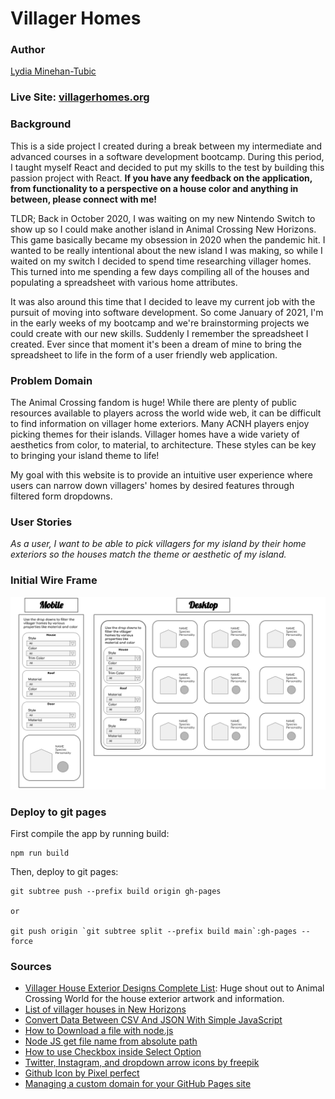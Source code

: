 # Villager Homes
### Author
[Lydia Minehan-Tubic](https://github.com/LydiaMT)

### Live Site: [villagerhomes.org](https://villagerhomes.org/)

### Background

This is a side project I created during a break between my intermediate and advanced courses in a software development bootcamp. During this period, I taught myself React and decided to put my skills to the test by building this passion project with React. **If you have any feedback on the application, from functionality to a perspective on a house color and anything in between, please connect with me!**

TLDR;
Back in October 2020, I was waiting on my new Nintendo Switch to show up so I could make another island in Animal Crossing New Horizons. This game basically became my obsession in 2020 when the pandemic hit. I wanted to be really intentional about the new island I was making, so while I waited on my switch I decided to spend time researching villager homes. This turned into me spending a few days compiling all of the houses and populating a spreadsheet with various home attributes. 

It was also around this time that I decided to leave my current job with the pursuit of moving into software development. So come January of 2021, I'm in the early weeks of my bootcamp and we're brainstorming projects we could create with our new skills. Suddenly I remember the spreadsheet I created. Ever since that moment it's been a dream of mine to bring the spreadsheet to life in the form of a user friendly web application. 

### Problem Domain

The Animal Crossing fandom is huge! While there are plenty of public resources available to players across the world wide web, it can be difficult to find information on villager home exteriors. Many ACNH players enjoy picking themes for their islands. Villager homes have a wide variety of aesthetics from color, to material, to architecture. These styles can be key to bringing your island theme to life!

My goal with this website is to provide an intuitive user experience where users can narrow down villagers' homes by desired features through filtered form dropdowns. 

### User Stories

*As a user, I want to be able to pick villagers for my island by their home exteriors so the houses match the theme or aesthetic of my island.*

### Initial Wire Frame

![initial website wireframe](public/img/about/Wireframe.png)

### Deploy to git pages

First compile the app by running build:

```git
npm run build
```

Then, deploy to git pages:

```git
git subtree push --prefix build origin gh-pages

or

git push origin `git subtree split --prefix build main`:gh-pages --force  
```

### Sources
* [Villager House Exterior Designs Complete List](https://animalcrossingworld.com/guides/new-horizons/villager-house-exterior-designs-complete-list/): Huge shout out to Animal Crossing World for the house exterior artwork and information.
* [List of villager houses in New Horizons](https://nookipedia.com/wiki/Villager_houses/New_Horizons)
* [Convert Data Between CSV And JSON With Simple JavaScript](https://www.youtube.com/watch?v=hMwKfkaCdJU)
* [How to Download a file with node.js](https://stackoverflow.com/questions/11944932/how-to-download-a-file-with-node-js-without-using-third-party-libraries)
* [Node JS get file name from absolute path](https://stackoverflow.com/questions/19811541/nodejs-get-file-name-from-absolute-path)
* [How to use Checkbox inside Select Option](https://stackoverflow.com/questions/17714705/how-to-use-checkbox-inside-select-option)
* [Twitter, Instagram, and dropdown arrow icons by freepik](https://www.freepik.com/)
* [Github Icon by Pixel perfect](https://www.flaticon.com/authors/pixel-perfect)
* [Managing a custom domain for your GitHub Pages site](https://docs.github.com/en/pages/configuring-a-custom-domain-for-your-github-pages-site/managing-a-custom-domain-for-your-github-pages-site)